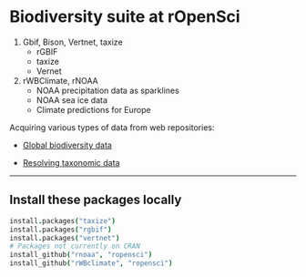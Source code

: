 
# Biodiversity suite at rOpenSci

1. Gbif, Bison, Vertnet, taxize
    * rGBIF
    * taxize
    * Vernet
2. rWBClimate, rNOAA
    * NOAA precipitation data as sparklines
    * NOAA sea ice data
    * Climate predictions for Europe

Acquiring various types of data from web repositories:

* [Global biodiversity data](https://github.com/ropensci/workshops-sheffield-2013-09/blob/master/01-biodiversity-climate/rgbif_usecase1.md)

*  [Resolving taxonomic data](https://github.com/ropensci/workshops-sheffield-2013-09/blob/master/01-biodiversity-climate/taxize_usecase2.md)

---

## Install these packages locally

```coffee
install.packages("taxize")
install.packages("rgbif")
install.packages("vertnet")
# Packages not currently on CRAN
install_github("rnoaa", "ropensci")
install_github("rWBclimate", "ropensci")
```
